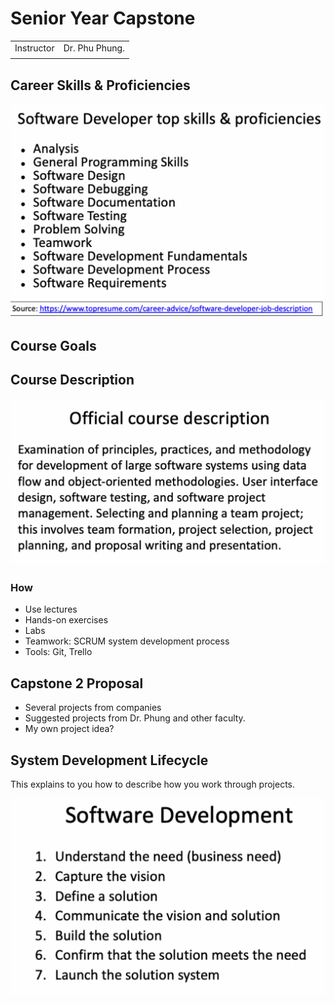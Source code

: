 # Senior Year Capstone

|  |  |
| :--- | :--- |
| Instructor | Dr. Phu Phung. |
|  |  |

## Career Skills & Proficiencies

![](../../.gitbook/assets/image%20%28139%29.png)

## Course Goals



## Course Description

![](../../.gitbook/assets/image%20%28138%29.png)

### How

* Use lectures
* Hands-on exercises
* Labs
* Teamwork: SCRUM system development process
* Tools: Git, Trello

## Capstone 2 Proposal

* Several projects from companies
* Suggested projects from Dr. Phung and other faculty.
* My own project idea?

## System Development Lifecycle

This explains to you how to describe how you work through projects.

![](../../.gitbook/assets/image%20%28140%29.png)

